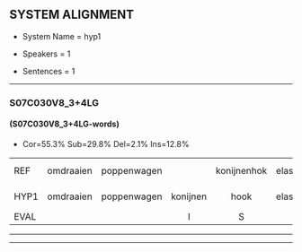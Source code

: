 
## SYSTEM ALIGNMENT

- System Name = hyp1

- Speakers = 1

- Sentences = 1

---

### S07C030V8_3+4LG

#### (S07C030V8_3+4LG-words)

- Cor=55.3%	Sub=29.8%	Del=2.1%	Ins=12.8%

|  |  |  |  |  |  |  |  |  |  |  |  |  |  |  |  |  |  |  |  |  |  |  |  |  |  |  |  |  |  |  |  |  |  |  |  |  |  |  |  |  |  |  |  |  |  |  |  |
|:--- |:---:|:---:|:---:|:---:|:---:|:---:|:---:|:---:|:---:|:---:|:---:|:---:|:---:|:---:|:---:|:---:|:---:|:---:|:---:|:---:|:---:|:---:|:---:|:---:|:---:|:---:|:---:|:---:|:---:|:---:|:---:|:---:|:---:|:---:|:---:|:---:|:---:|:---:|:---:|:---:|:---:|:---:|:---:|:---:|:---:|:---:|:---:|
| REF | omdraaien | poppenwagen |  | konijnenhok | elastiekje |  |  |  |  | ruziemaken | teddybeer | dierentuin | paddenstoelen | verstoppertje | wasmachine | fototoestel | toiletpapier | vrachtwagen | buurmannen | vogelkooi | olifant | schommelen | iedereen | schoenenwinkel*(schoenwinkel) | knutselen | ophangen | verjaardag | sprookjesboek |  | tandenborstel | lucifer*(lucifers) | slaapkamer | achterdeur | ziekenhuis | nieuwsgierig | afblijven | kabouter | washandje | sneeuwwitje | * | goeiendag | vakantie | limonade | autorijden | eindelijk*(eigenlijk) | familie | chocolade |
| HYP1 | omdraaien | poppenwagen | konijnen | hook | elastiekje | ruzie | maken | det | die | weer | dierin | tuin | paddenstoelen | verstoppertje | wasmachine | fototoestel | toiletpapier | vrechtwagen | buurmannen | vogelkooi | olifant | schommelen | iedereen | schoenwinkel | knutselen | ophangen | verjaardag | sprookjesboek | tanden | borstel | lucivers | slaapkamer | achterdeur | ziekenhuis | nieuwsgierig | ofblijven | kabauter | washandje | sneeuwwitje | goei | goeiendag | vakantie |  | jumonade-autorijden | eigenlijk | familie | chocolada- |
| EVAL |  |  | I | S |  | I | I | I | I | S | S | S |  |  |  |  |  | S |  |  |  |  |  | S |  |  |  |  | I | S | S |  |  |  |  | S | S |  |  | S |  |  | D | S | S |  | S |
---

---
